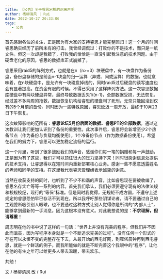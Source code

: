 ```yaml
---
title: 【公告】关于睿思宕机的迟来声明
author: 杨柳清风 | Rui
date: 2022-10-27 20:33:06
tags:
   - 公告
---
```


首先感谢各位的关注，正是因为有大家的支持睿思才能完整回归！这一个月的时间睿思确实经历了前所未有的打击。我曾经调侃过：打败你的不是技术，而只是一纸文件。但这一次却是我错了，打败我的恰恰是一直没引起我注意的技术问题。由于硬盘老化的原因，睿思的数据库正式崩掉了。


睿思采用raid5的阵列方式，也就是在n（n>=3）块硬盘中，有一块盘作为备份盘，备份盘存储的是前面n-1块盘的归一运算（异或、同或运算）的数据。也就意味着，在n块硬盘中，是允许有一块磁盘掉线的，同时raid5过后硬盘的读写速度也会有显著提高。在资金有限的时候，不得已采用了这样阵列方法。这一次睿思数据库硬盘中有两块硬盘异常，最终导致数据丢失1/(n-1)，全部数据受损，无法恢复。经过差不多两周的抢救，数据恢复机构给睿思的硬盘判了死刑，无奈只能回滚到仅有的5个月前的备份。同时因为一些特殊原因，睿思延迟一周开放，最终于10月23日下午恢复。


这次故障影响的范围有：**睿思论坛5月份后面的数据、睿思PT的全部数据**。通过这次教训让我们更加认识到了备份的重要性。此次事件后，睿思将会新增至少2个热备节点（作为备份与负载均衡使用），1个冷备份节点（作为数据备份使用）。希望在我们的努力下，睿思可以更加稳定流畅的运行。


这一个月里，听到了很多鼓励我们的声音，感谢你们每一笔的捐赠和每一声鼓励，正是因为有了这些，我们才可以顶住很大的压力坚持下来！同时很感谢信息处提供的技术支持，让睿思得以在短时间内重新部署核心业务。感谢一些不愿意透露姓名的老师和同学的支持。在这里我代表睿思管理组表示诚挚的谢意。


当然在收获支持的同时，也听到了不少不和谐的声音，比如睿思现在要被收编了，睿思名存实亡等等一系列的内容。首先我们承认，我们必须要遵守现有的法律法规和校规校纪，现行的“等保”标准。但是同时我觉得，无规矩不成方圆，不遵守上述规定的睿思恐怕早已存活不到现在。所以我呼吁那些阴谋论者，请不要通过自己的主观臆断吸引别人眼球，也不要通过这种方式让别人觉得你是所谓的“内部人士”，能够拿到最新的一手消息，因为这根本没有意义。对此我想说的是：**不求理解，但请尊重！**


周志明在他的书中说了这样的一句话：“世界上并没有完美的程序，但我们并不因此而沮丧，因为写程序本身就是一个不断追求完美的过程”。没有任何一个形式的存在可以永恒不变的完整存在下去，从最开始的西电好网，到雁塔晨钟再到西电睿思，就是一个鲜活的例子，而我所能做的就是不断完善这个我眼中的“程序”，让他在他的有生之年可以给更多人带去温暖，带去欢乐。


共勉！

文 / 杨柳清风
改 / Rui
